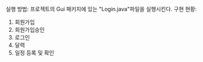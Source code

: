 실행 방법:
프로젝트의 Gui 패키지에 있는 "Login.java"파일을 실행시킨다.
구현 현황:
1. 회원가입
2. 회원가입승인
3. 로그인
4. 달력
5. 일정 등록 및 확인
